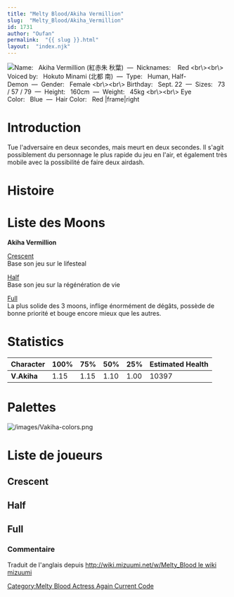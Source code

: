```yaml
---
title: "Melty Blood/Akiha Vermillion"
slug:  "Melty_Blood/Akiha_Vermillion"
id: 1731
author: "Oufan"
permalink:  "{{ slug }}.html"
layout:  "index.njk"
---
```


![ **Name:**   Akiha Vermillion (紅赤朱 秋葉)  —  **Nicknames:**    Red
\<br\\\>\<br\\\> **Voiced by:**   Hokuto Minami (北都
南)  —  **Type:**   Human, Half-Demon  —  **Gender:**   Female
\<br\\\>\<br\\\> **Birthday:**   Sept. 22  —  **Sizes:**   73 / 57 /
79  —  **Height:**   160cm  —  **Weight:**   45kg \<br\\\>\<br\\\> **Eye
Color:**   Blue  —  **Hair Color:**   Red
\|frame\|right](/images/vakiha0.png " Name:   Akiha Vermillion (紅赤朱 秋葉)  —  Nicknames:    Red <br\><br\> Voiced by:   Hokuto Minami (北都 南)  —  Type:   Human, Half-Demon  —  Gender:   Female <br\><br\> Birthday:   Sept. 22  —  Sizes:   73 / 57 / 79  —  Height:   160cm  —  Weight:   45kg <br\><br\> Eye Color:   Blue  —  Hair Color:   Red |frame|right")

# Introduction

Tue l'adversaire en deux secondes, mais meurt en deux secondes. Il
s'agit possiblement du personnage le plus rapide du jeu en l'air, et
également très mobile avec la possibilité de faire deux airdash.

# Histoire

# Liste des Moons

**Akiha Vermillion**

[Crescent](Melty_Blood/Akiha_Vermillion/Crescent_Moon "wikilink")  
Base son jeu sur le lifesteal

[Half](Melty_Blood/Akiha_Vermillion/Half_Moon "wikilink")  
Base son jeu sur la régénération de vie

[Full](Melty_Blood/Akiha_Vermillion/Full_Moon "wikilink")  
La plus solide des 3 moons, inflige énormément de dégâts, possède de
bonne priorité et bouge encore mieux que les autres.

# Statistics

| Character   | 100% | 75%  | 50%  | 25%  | Estimated Health |
|-------------|------|------|------|------|------------------|
| **V.Akiha** | 1.15 | 1.15 | 1.10 | 1.00 | 10397            |

# Palettes

![](/images/Vakiha-colors.png "/images/Vakiha-colors.png")

# Liste de joueurs

## Crescent

## Half

## Full

### Commentaire

Traduit de l'anglais depuis [http://wiki.mizuumi.net/w/Melty_Blood le
wiki
mizuumi](http://wiki.mizuumi.net/w/Melty_Blood_le_wiki_mizuumi "wikilink")

[Category:Melty Blood Actress Again Current
Code](Category:Melty_Blood_Actress_Again_Current_Code "wikilink")
